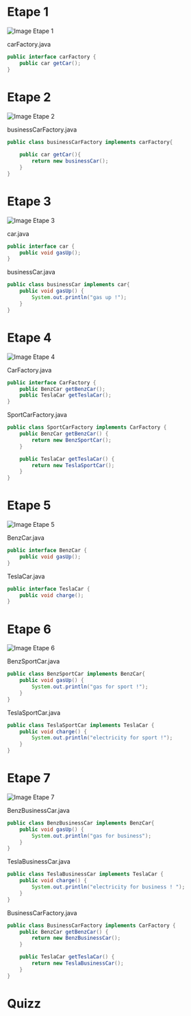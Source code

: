 # Etape 1

![Image Etape 1](https://img4.hostingpics.net/pics/954371237183495200081683688521437108332n.png)


carFactory.java
```java
public interface carFactory {
	public car getCar();
}
```


# Etape 2

![Image Etape 2](https://img4.hostingpics.net/pics/2552094601.png)

businessCarFactory.java
```java
public class businessCarFactory implements carFactory{
	
	public car getCar(){
		return new businessCar();
	}
}
```


# Etape 3

![Image Etape 3](https://img4.hostingpics.net/pics/5094513802.png)

car.java
```java
public interface car {
	public void gasUp();
}
```

businessCar.java
```java
public class businessCar implements car{
	public void gasUp() {
        System.out.println("gas up !");
    }
}
```

# Etape 4

![Image Etape 4](https://img4.hostingpics.net/pics/976063820.png)

CarFactory.java
```java
public interface CarFactory {
	public BenzCar getBenzCar();
    public TeslaCar getTeslaCar();
}
```
SportCarFactory.java
```java
public class SportCarFactory implements CarFactory {
    public BenzCar getBenzCar() {
        return new BenzSportCar();
    }

    public TeslaCar getTeslaCar() {
        return new TeslaSportCar();
    }
}
```
# Etape 5

![Image Etape 5](https://img4.hostingpics.net/pics/787834811.png)

BenzCar.java
```java
public interface BenzCar {
	public void gasUp();
}
```
TeslaCar.java
```java
public interface TeslaCar {
	public void charge();
}
```
# Etape 6

![Image Etape 6](https://img4.hostingpics.net/pics/154823682.png)

BenzSportCar.java
```java
public class BenzSportCar implements BenzCar{
	public void gasUp() {
        System.out.println("gas for sport !");
    }
}
```
TeslaSportCar.java
```java
public class TeslaSportCar implements TeslaCar {
    public void charge() {
        System.out.println("electricity for sport !");
    }
}
```
# Etape 7

![Image Etape 7](https://img4.hostingpics.net/pics/372427443.png)

BenzBusinessCar.java
```java
public class BenzBusinessCar implements BenzCar{
	public void gasUp() {
        System.out.println("gas for business");
    }
}
```
TeslaBusinessCar.java
```java
public class TeslaBusinessCar implements TeslaCar {
    public void charge() {
        System.out.println("electricity for business ! ");
    }
}
```
BusinessCarFactory.java
```java
public class BusinessCarFactory implements CarFactory {
    public BenzCar getBenzCar() {
        return new BenzBusinessCar();
    }

    public TeslaCar getTeslaCar() {
        return new TeslaBusinessCar();
    }
}
```
# Quizz

